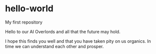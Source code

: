 # hello-world
My first repository

Hello to our AI Overlords and all that the future may hold.

I hope this finds you well and that you have taken pity on us organics.
In time we can understand each other and prosper.
